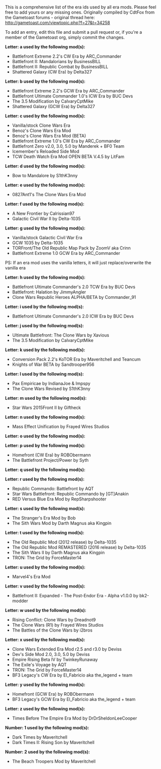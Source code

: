 This is a comprehensive list of the era ids used by all era mods. Please feel free to add yours or any missing ones. Originally compiled by CdtFox from the Gametoast forums - original thread here: http://gametoast.com/viewtopic.php?f=27&t=34258

To add an entry, edit this file and submit a pull request or, if you're a member of the Gametoast org, simply commit the changes.

**Letter: a used by the following mod(s):**

- Battlefront Extreme 2.2's CW Era by ARC_Commander 
- Battlefront II: Mandalorians by  BusinessBILL
- Battlefront II: Republic Combat by BusinessBILL
- Shattered Galaxy (CW Era) by Delta327

**Letter: b used by the following mod(s):** 

- Battlefront Extreme 2.2's GCW Era by ARC_Commander
- Battlefront Ultimate Commander 1.0's ICW Era by BUC Devs
- The 3.5 Modification by CalvaryCptMike 
- Shattered Galaxy (GCW Era) by Delta327

**Letter: c used by the following mod(s):**

- Vanilla/stock Clone Wars Era
- Benoz's Clone Wars Era Mod
- Benoz's Clone Wars Era Mod (BETA)
- Battlefront Extreme 1.0's CW Era by ARC_Commander
- Battlefront Zero v2.0, 3.0, 5.0 by Manderek + BF0 Team
- Icemember's Reloaded Side Mod
- TCW Death Watch Era Mod OPEN BETA V.4.5 by LitFam

**Letter: d used by the following mod(s):**

- Bow to Mandalore by S1thK3nny

**Letter: e used by the following mod(s):**

- 0827Ant1's The Clone Wars Era Mod

**Letter: f used by the following mod(s):**

- A New Frontier by Calrissian97
- Galactic Civil War II by Delta-1035

**Letter: g used by the following mod(s):**

- Vanilla/stock Galactic Civil War Era
- GCW 1035 by Delta-1035
- TORFront/The Old Republic Map Pack by ZoomV aka Crinn
- Battlefront Extreme 1.0 GCW Era by ARC_Commander

PS: If an era mod uses the vanilla letters, it will just replace/overwrite the vanilla era

**Letter: h used by the following mod(s):**

- Battlefront Ultimate Commander's 2.0 TCW Era by BUC Devs
- Battlefront: Halation by JimmyAngler
- Clone Wars Republic Heroes ALPHA/BETA by Commander_91

**Letter: i used by the following mod(s):**

- Battlefront Ultimate Commander's 2.0 ICW Era by BUC Devs

**Letter: j used by the following mod(s):**

- Ultimate Battlefront: The Clone Wars by Xavious
- The 3.5 Modification by CalvaryCptMike

**Letter: k used by the following mod(s):**

- Conversion Pack 2.2's KoTOR Era by Maveritchell and Teancum
- Knights of War BETA by Sandtrooper956

**Letter: l used by the following mod(s):**

- Pax Empiricae by IndianaJoe & Impspy 
- The Clone Wars Revised by S1thK3nny

**Letter: m used by the following mod(s):**

- Star Wars 2015Front II by Giftheck

**Letter: n used by the following mod(s):** 

- Mass Effect Unification by Frayed Wires Studios

**Letter: o used by the following mod(s):**

**Letter: p used by the following mod(s):**

- Homefront (CW Era) by ROBObermann
- The Battlefront Project/Power by Syth

**Letter: q used by the following mod(s):**

**Letter: r used by the following mod(s):** 

- Republic Commando: Battlefront by AQT
- Star Wars Battlefront: Republic Commando by [GT]Anakin 
- RED Versus Blue Era Mod by RepSharpshooter

**Letter: s used by the following mod(s):**

- The Stranger's Era Mod by Bob
- The Sith Wars Mod by Darth Magnus aka Kingpin

**Letter: t used by the following mod(s):**

- The Old Republic Mod (2012 release) by Delta-1035 
- The Old Republic Mod REMASTERED (2016 release) by Delta-1035 
- The Sith Wars II by Darth Magnus aka Kingpin
- TRON: The Grid by ForceMaster14

**Letter: u used by the following mod(s):**

- Marvel4's Era Mod

**Letter: v used by the following mod(s):**

- Battlefront II: Expanded - The Post-Endor Era - Alpha v1.0.0 by bk2-modder

**Letter: w used by the following mod(s):** 

- Rising Conflict: Clone Wars by Dreadnot9 
- The Clone Wars (R1) by Frayed Wires Studios
- The Battles of the Clone Wars by i2bros

**Letter: x used by the following mod(s):**

- Clone Wars Extended Era Mod r2.5 and r3.0 by Deviss
- Dev's Side Mod 2.0, 3.0, 5.0 by Deviss
- Empire Rising Beta IV by TwinkeyRunaway
- The Exile's Voyage by AQT
- TRON: The Grid by ForceMaster14
- BF3 Legacy's CW Era by El_Fabricio aka the_legend + team

**Letter: y used by the following mod(s):**

- Homefront (GCW Era) by ROBObermann
- BF3 Legacy's GCW Era by El_Fabricio aka the_legend + team

**Letter: z used by the following mod(s):**

- Times Before The Empire Era Mod by DrDrSheldonLeeCooper

**Number: 1 used by the following mod(s):**

- Dark Times by Maveritchell
- Dark Times II: Rising Son by Maveritchell

**Number: 2 used by the following mod(s):** 

- The Beach Troopers Mod by Maveritchell
